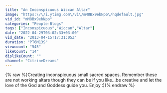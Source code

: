 ```yaml
---
title: "An Inconspicuous Wiccan Altar"
image: "https:\/\/i.ytimg.com\/vi\/mM8Bx9ebNpo\/hqdefault.jpg"
vid_id: "mM8Bx9ebNpo"
categories: "People-Blogs"
tags: ["Inconspicuous","Wiccan","Altar"]
date: "2022-04-29T03:02:33+03:00"
vid_date: "2013-04-15T17:31:05Z"
duration: "PT6M13S"
viewcount: "545"
likeCount: "14"
dislikeCount: ""
channel: "CitrineDreams"
---
```

{% raw %}Creating inconspicuous small sacred spaces. Remember these are not working altars though they can be if you like...be creative and let the love of the God and Goddess guide you. Enjoy :){% endraw %}
